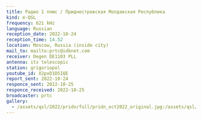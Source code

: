 ```yaml
---
title: Радио 1 плюс / Приднестровская Молдавская Республика
kind: e-QSL
frequency: 621 kHz
language: Russian
reception_date: 2022-10-24
reception_time: 14.52
location: Moscow, Russia (inside city)
mail_to: mailto:prtc@idknet.com
receiver: Degen DE1103 PLL
antenna: its telescopic
station: grigoriopol
youtube_id: X2pxD1D5IQE
report_sent: 2022-10-24
responce_sent: 2022-10-25
responce_received: 2022-10-25
broadcaster: prtc
gallery:
  - /assets/qsl/2022/pridn/full/pridn_oct2022_original.jpg:/assets/qsl/2022/pridn/small/pridn_oct2022_original.jpg
---
```

